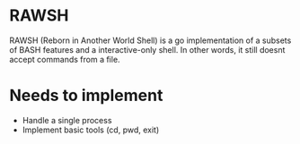 # RAWSH
RAWSH (Reborn in Another World Shell) is a go implementation of a subsets of BASH features and a interactive-only shell. In other words, it still doesnt accept commands from a file.

# Needs to implement
- Handle a single process
- Implement basic tools (cd, pwd, exit)
